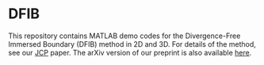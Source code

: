 # DFIB

This repository contains MATLAB demo codes for the Divergence-Free Immersed Boundary (DFIB) method in 2D and 3D. 
For details of the method, see our [JCP](https://www.sciencedirect.com/science/article/pii/S0021999117304953) paper. 
The arXiv version of our preprint is also available [here](https://arxiv.org/abs/1701.07169).

